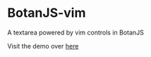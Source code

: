 # BotanJS-vim
A textarea powered by vim controls in BotanJS

Visit the demo over [here](https://tgckpg.github.io/BotanJS-vim)
